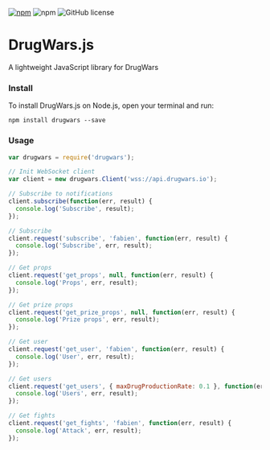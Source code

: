 [![npm](https://img.shields.io/npm/v/drugwars.svg)](https://www.npmjs.com/package/drugwars)
![npm](https://img.shields.io/npm/dm/drugwars.svg)
![GitHub license](https://img.shields.io/badge/license-MIT-blue.svg)

# DrugWars.js

A lightweight JavaScript library for DrugWars

### Install

To install DrugWars.js on Node.js, open your terminal and run:
```
npm install drugwars --save
```

### Usage
```js
var drugwars = require('drugwars');

// Init WebSocket client
var client = new drugwars.Client('wss://api.drugwars.io');

// Subscribe to notifications
client.subscribe(function(err, result) {
  console.log('Subscribe', result);
});

// Subscribe
client.request('subscribe', 'fabien', function(err, result) {
  console.log('Subscribe', err, result);
});

// Get props
client.request('get_props', null, function(err, result) {
  console.log('Props', err, result);
});

// Get prize props
client.request('get_prize_props', null, function(err, result) {
  console.log('Prize props', err, result);
});

// Get user
client.request('get_user', 'fabien', function(err, result) {
  console.log('User', err, result);
});

// Get users
client.request('get_users', { maxDrugProductionRate: 0.1 }, function(err, result) {
  console.log('Users', err, result);
});

// Get fights
client.request('get_fights', 'fabien', function(err, result) {
  console.log('Attack', err, result);
});
```
